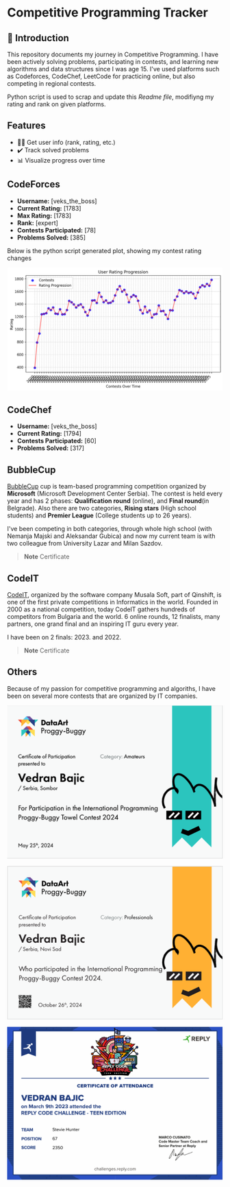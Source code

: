 # Competitive Programming Tracker

## 🚀 Introduction
This repository documents my journey in Competitive Programming. I have been actively 
solving problems, participating in contests, and learning new algorithms and data structures since I was age 15.
I've used platforms such as Codeforces, CodeChef, LeetCode for practicing online, but also
competing in regional contests.

Python script is used to scrap and update this *Readme file*, modifiyng my rating and rank on given platforms.

## Features

- 🧑‍💻 Get user info (rank, rating, etc.)
- ✔️ Track solved problems
- 📊 Visualize progress over time


## CodeForces

- **Username:** [veks_the_boss]
- **Current Rating:** [1783]
- **Max Rating:** [1783]
- **Rank:** [expert]
- **Contests Participated:** [78]
- **Problems Solved:** [385]



Below is the python script generated plot, showing my contest rating changes

![User Rating Progression](images/rating_progress.png)


## CodeChef

- **Username:** [veks_the_boss]
- **Current Rating:** [1794]
- **Contests Participated:** [60]
- **Problems Solved:** [317]

## BubbleCup


[BubbleCup](https://www.bubblecup.org/) cup is team-based programming competition organized by **Microsoft** (Microsoft Development Center Serbia). The contest is held every
year and has 2 phases: **Qualification round** (online), and **Final round**(in Belgrade). Also there are two categories, **Rising stars** (High school students) and **Premier League** (College students up to 26 years).

I've been competing in both categories, through whole high school (with Nemanja Majski and Aleksandar Gubica) and now my current team is with two colleague from University Lazar and Milan Sazdov.


>**Note** Certificate

## CodeIT

[CodeIT](https://codeit.bg/eng), organized by the software company Musala Soft, part of Qinshift, is one of the first private competitions 
in Informatics in the world. Founded in 2000 as a national competition, today CodeIT gathers hundreds of 
competitors from Bulgaria and the world. 6 online rounds, 12 finalists, many partners, one grand final and an inspiring IT guru every year.

I have been on 2 finals: 2023. and 2022.


>**Note** Certificate

## Others

Because of my passion for competitive programming and algoriths, I have been on several more contests that 
are organized by IT companies. 

![Proggy Buggy](images/proggy.PNG)

![Proggy Buggy](images/proggy2.PNG)

![reply](images/reply.PNG)

